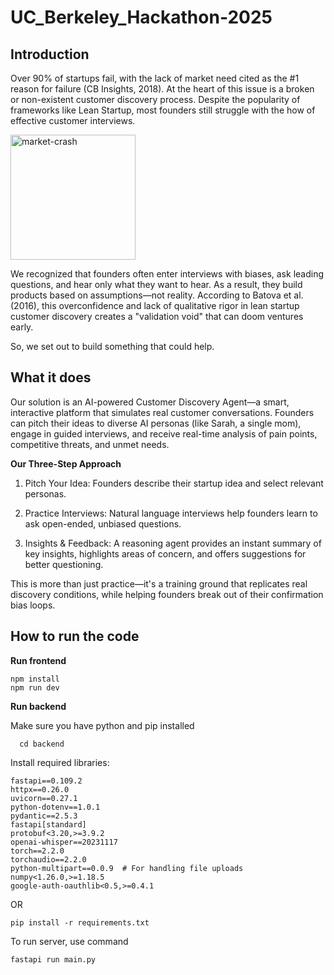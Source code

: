# UC_Berkeley_Hackathon-2025

## Introduction

Over 90% of startups fail, with the lack of market need cited as the #1 reason for failure (CB Insights, 2018). At the heart of this issue is a broken or non-existent customer discovery process. Despite the popularity of frameworks like Lean Startup, most founders still struggle with the how of effective customer interviews.

<img src="https://github.com/user-attachments/assets/ca2a0063-86c0-4d9f-b99d-0983afa7cdea" alt="market-crash" width="200"/>



We recognized that founders often enter interviews with biases, ask leading questions, and hear only what they want to hear. As a result, they build products based on assumptions—not reality. According to Batova et al. (2016), this overconfidence and lack of qualitative rigor in lean startup customer discovery creates a "validation void" that can doom ventures early.

So, we set out to build something that could help.

## What it does

Our solution is an AI-powered Customer Discovery Agent—a smart, interactive platform that simulates real customer conversations. Founders can pitch their ideas to diverse AI personas (like Sarah, a single mom), engage in guided interviews, and receive real-time analysis of pain points, competitive threats, and unmet needs.

**Our Three-Step Approach**

1. Pitch Your Idea: Founders describe their startup idea and select relevant personas.

2. Practice Interviews: Natural language interviews help founders learn to ask open-ended, unbiased questions.

3. Insights & Feedback: A reasoning agent provides an instant summary of key insights, highlights areas of concern, and offers suggestions for better questioning.

This is more than just practice—it's a training ground that replicates real discovery conditions, while helping founders break out of their confirmation bias loops.

## How to run the code

**Run frontend**

    npm install 
    npm run dev

**Run backend**

Make sure you have python and pip installed
  
      cd backend
  
Install required libraries:
  
    fastapi==0.109.2
    httpx==0.26.0
    uvicorn==0.27.1
    python-dotenv==1.0.1
    pydantic==2.5.3
    fastapi[standard]
    protobuf<3.20,>=3.9.2
    openai-whisper==20231117
    torch==2.2.0
    torchaudio==2.2.0
    python-multipart==0.0.9  # For handling file uploads
    numpy<1.26.0,>=1.18.5
    google-auth-oauthlib<0.5,>=0.4.1
    
OR

    pip install -r requirements.txt

To run server, use command

    fastapi run main.py
